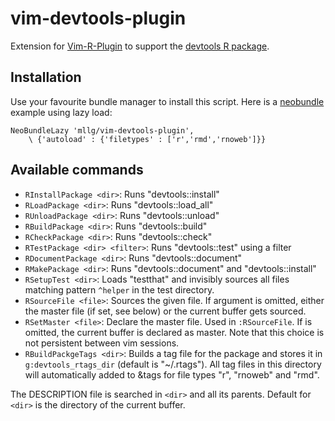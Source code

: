 # vim-devtools-plugin

Extension for [Vim-R-Plugin](https://github.com/jcfaria/Vim-R-plugin) to support the
[devtools R package](https://github.com/hadley/devtools).

## Installation
Use your favourite bundle manager to install this script.
Here is a [neobundle](https://github.com/Shougo/neobundle.vim) example using lazy load:
```{vim}
NeoBundleLazy 'mllg/vim-devtools-plugin',
    \ {'autoload' : {'filetypes' : ['r','rmd','rnoweb']}}
```

## Available commands
* `RInstallPackage <dir>`: Runs "devtools::install"
* `RLoadPackage <dir>`: Runs "devtools::load_all"
* `RUnloadPackage <dir>`: Runs "devtools::unload"
* `RBuildPackage <dir>`: Runs "devtools::build"
* `RCheckPackage <dir>`: Runs "devtools::check"
* `RTestPackage <dir> <filter>`: Runs "devtools::test" using a filter
* `RDocumentPackage <dir>`: Runs "devtools::document"
* `RMakePackage <dir>`: Runs "devtools::document" and "devtools::install"
* `RSetupTest <dir>`: Loads "testthat" and invisibly sources all files matching pattern `^helper` in the test directory.
* `RSourceFile <file>`: Sources the given file. If argument <file> is omitted, either the master file (if set, see below) or the current buffer gets sourced.
* `RSetMaster <file>`: Declare <file> the master file. Used in `:RSourceFile`. If <file> is omitted, the current buffer is declared as master. Note that this choice is not persistent between vim sessions.
* `RBuildPackgeTags <dir>`: Builds a tag file for the package and stores it in `g:devtools_rtags_dir` (default is "~/.rtags"). All tag files in this directory will automatically added to &tags for file types "r", "rnoweb" and "rmd".

The DESCRIPTION file is searched in `<dir>` and all its parents.
Default for `<dir>` is the directory of the current buffer.
